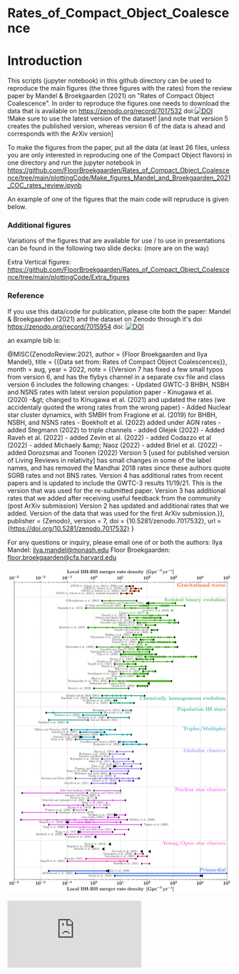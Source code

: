 # Rates_of_Compact_Object_Coalescence

# Introduction
This scripts (jupyter notebook) in this github directory can be used to reproduce the main figures (the three figures with the rates) from the review paper by Mandel & Broekgaarden (2021) on "Rates of Compact Object Coalescence". In order to reproduce the figures one needs to download the data that is available on https://zenodo.org/record/7017532 doi:[![DOI](https://zenodo.org/badge/DOI/10.5281/zenodo.7017532.svg)](https://zenodo.org/record/7017532) !Make sure to use the latest version of the dataset! [and note that version 5 creates the published version, whereas version 6 of the data is ahead and corresponds with the ArXiv version]

To make the figures from the paper, put all the data (at least 26 files, unless you are only interested in reproducing one of the Compact Object flavors) in one directory and run the jupyter notebook in https://github.com/FloorBroekgaarden/Rates_of_Compact_Object_Coalescence/tree/main/plottingCode/Make_figures_Mandel_and_Broekgaarden_2021_COC_rates_review.ipynb 

An example of one of the figures that the main code will repruduce is given below. 


### Additional figures
Variations of the figures that are available for use / to use in presentations can be found in the following two slide decks:
(more are on the way)

Extra Vertical figures: https://github.com/FloorBroekgaarden/Rates_of_Compact_Object_Coalescence/tree/main/plottingCode/Extra_figures 




### Reference
If you use this data/code for publication, please cite both the paper: Mandel & Broekgaarden (2021) and the dataset on Zenodo through it's doi https://zenodo.org/record/7015954 doi: [![DOI](https://zenodo.org/badge/DOI/10.5281/zenodo.7015954.svg)](https://zenodo.org/record/7015954)

an example bib is: 

@MISC{ZenodoReview:2021,
  author       = {Floor Broekgaarden and
                  Ilya Mandel},
  title        = {{Data set from: Rates of Compact Object 
                   Coalescences}},
  month        = aug,
  year         = 2022,
  note         = {{Version 7 has fixed a few small typos from version 
                   6, and has the flybys channel in a separate csv
                   file and class version 6 includes the following
                   changes:   - Updated GWTC-3 BHBH, NSBH and NSNS
                   rates with latest version population paper   -
                   Kinugawa et al. (2020) -\&gt; changed to Kinugawa
                   et al. (2021) and updated the rates (we
                   accidentaly quoted the wrong rates from the wrong
                   paper)   - Added Nuclear star cluster dynamics,
                   with SMBH from Fragione et al. (2019) for BHBH,
                   NSBH, and NSNS rates  - Boekholt et al. (2022)
                   added under AGN rates  - added Stegmann (2022) to
                   triple channels   - added Olejek (2022)  - Added
                   Raveh et al. (2022)  - added Zevin et al. (2022)
                   - added Codazzo et al (2022)   - added Michaely
                   \&amp; Naoz (2022)  - added Briel et al. (2022)   -
                   added Dorozsmai and Toonen (2022)  Version 5 [used
                   for published version of Living Reviews in
                   relativity] has small changes in some of the label
                   names, and has removed the Mandhai 2018 rates
                   since these authors quote SGRB rates and not BNS
                   rates.   Version 4 has additional rates from
                   recent papers and is updated to include the GWTC-3
                   results  11/19/21. This is the version that was
                   used for the re-submitted paper.  Version 3 has
                   additional rates that we added after receiving
                   useful feedback from the community (post ArXiv
                   submission)  Version 2 has updated and additional
                   rates that we added. Version of the data that was
                   used for the first ArXiv submission.}},
  publisher    = {Zenodo},
  version      = 7,
  doi          = {10.5281/zenodo.7017532},
  url          = {https://doi.org/10.5281/zenodo.7017532}
}


For any questions or inquiry, please email one of or both the authors: 
Ilya Mandel: ilya.mandel@monash.edu 
Floor Broekgaarden: floor.broekgaarden@cfa.harvard.edu
 


![alt text](https://github.com/FloorBroekgaarden/Rates_of_Compact_Object_Coalescence/blob/main/plottingCode/Rates_BHBH_yearsorted_.png?raw=true)


![alt text](https://github.com/FloorBroekgaarden/Rates_of_Compact_Object_Coalescence/blob/main/COC_rates_supplementary_material.pdf?raw=true)



